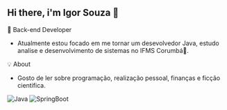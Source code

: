 ## Hi there, i'm Igor Souza 👋

🔭 Back-end Developer
 - Atualmente estou focado em me tornar um desevolvedor Java, estudo analise e desenvolvimento de sistemas no IFMS Corumbá🚀. 

💡 About
 - Gosto de ler sobre programação, realização pessoal, finanças e ficção cientifica.
 
![Java](https://img.shields.io/badge/-Java-333333?style=flat&logo=Java&logoColor=007396)
![SpringBoot](https://img.shields.io/badge/-Spring%20Boot-333333?style=flat&logo=spring-boot)
